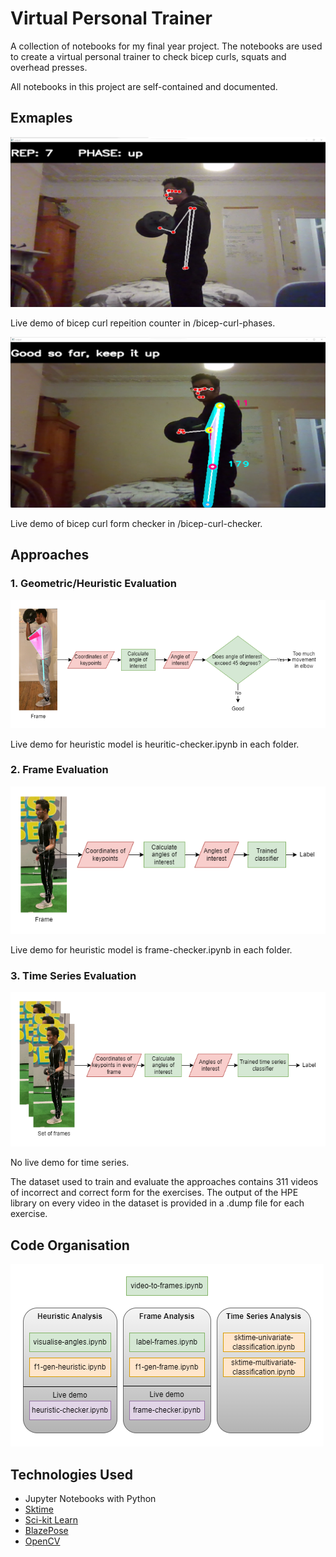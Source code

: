 # Virtual Personal Trainer
A collection of notebooks for my final year project. The notebooks are used to create a virtual personal trainer to check bicep curls, squats and overhead presses.

All notebooks in this project are self-contained and documented.

## Exmaples
![repcount](screenshots/rep-count.png)

Live demo of bicep curl repeition counter in /bicep-curl-phases.

![formcheck](screenshots/form-check.png)

Live demo of bicep curl form checker in /bicep-curl-checker.


## Approaches
### 1. Geometric/Heuristic Evaluation

![HeuristicEval](screenshots/heuristic-explanation.drawio.png)

Live demo for heuristic model is heuritic-checker.ipynb in each folder.

### 2. Frame Evaluation

![FrameEval](screenshots/frame-explanation.png)

Live demo for heuristic model is frame-checker.ipynb in each folder.

### 3. Time Series Evaluation

![TimeSeriesEval](screenshots/time-explanation.png)

No live demo for time series.

The dataset used to train and evaluate the approaches contains 311 videos of incorrect and correct form for the exercises. The output of the HPE library on every video in the dataset is provided in a .dump file for each exercise.


## Code Organisation
![Organisation](screenshots/code-structure.png)

## Technologies Used
* Jupyter Notebooks with Python
* [Sktime](https://github.com/alan-turing-institute/sktime)
* [Sci-kit Learn](https://github.com/scikit-learn/scikit-learn)
* [BlazePose](https://github.com/vietanhdev/tf-blazepose)
* [OpenCV](https://github.com/opencv/opencv)
